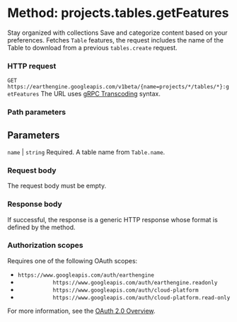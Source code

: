  
#  Method: projects.tables.getFeatures
Stay organized with collections  Save and categorize content based on your preferences. 
Fetches `Table` features, the request includes the name of the Table to download from a previous `tables.create` request.
### HTTP request
`GET https://earthengine.googleapis.com/v1beta/{name=projects/*/tables/*}:getFeatures`
The URL uses [gRPC Transcoding](https://google.aip.dev/127) syntax.
### Path parameters
Parameters  
---  
`name` |  `string` Required. A table name from `Table.name`.  
### Request body
The request body must be empty.
### Response body
If successful, the response is a generic HTTP response whose format is defined by the method.
### Authorization scopes
Requires one of the following OAuth scopes:
  * `https://www.googleapis.com/auth/earthengine`
  * `           https://www.googleapis.com/auth/earthengine.readonly`
  * `           https://www.googleapis.com/auth/cloud-platform`
  * `           https://www.googleapis.com/auth/cloud-platform.read-only`


For more information, see the [OAuth 2.0 Overview](https://developers.google.com/identity/protocols/OAuth2).

